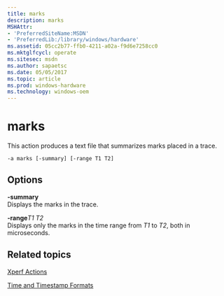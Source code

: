 ```yaml
---
title: marks
description: marks
MSHAttr:
- 'PreferredSiteName:MSDN'
- 'PreferredLib:/library/windows/hardware'
ms.assetid: 05cc2b77-ffb0-4211-a02a-f9d6e7258cc0
ms.mktglfcycl: operate
ms.sitesec: msdn
ms.author: sapaetsc
ms.date: 05/05/2017
ms.topic: article
ms.prod: windows-hardware
ms.technology: windows-oem
---
```


# marks


This action produces a text file that summarizes marks placed in a trace.

```
-a marks [-summary] [-range T1 T2]
```

## Options


<a href="" id="-summary"></a>**-summary**  
Displays the marks in the trace.

<a href="" id="-ranget1-t2"></a>**-range***T1 T2*  
Displays only the marks in the time range from *T1* to *T2*, both in microseconds.

## Related topics


[Xperf Actions](xperf-actions.md)

[Time and Timestamp Formats](time-and-timestamp-formats.md)

 

 







